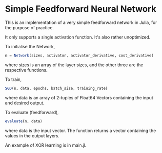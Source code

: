 # Simple Feedforward Neural Network
This is an implementation of a very simple feedforward network in Julia, for the
purpose of practice.

It only supports a single activation function. It's also rather unoptimized.

To initialise the Network,

```Julia
n = Network(sizes, activator, activator_derivative, cost_derivative)
```
where sizes is an array of the layer sizes, and the other three are the respective
functions.

To train,
```Julia
SGD(n, data, epochs, batch_size, training_rate)
```
where data is an array of 2-tuples of Float64 Vectors containing the input and
desired output.

To evaluate (feedforward),
```Julia
evaluate(n, data)
```
where data is the input vector. The function returns a vector containing the values
in the output layers.

An example of XOR learning is in main.jl.
